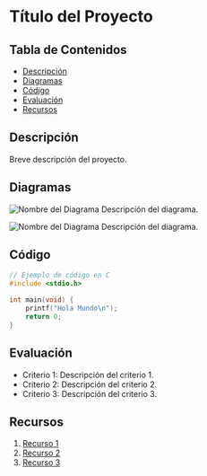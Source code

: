 # Título del Proyecto
<!-- Con los logotipos etc y sus generales, use COOLTEXT.com si gusta-->


## Tabla de Contenidos
<!-- Use este formato si gusta ampliar mas los detalles -->
- [Descripción](#descripción)
- [Diagramas](#diagramas)
- [Código](#código)
- [Evaluación](#evaluación)
- [Recursos](#recursos)

## Descripción
Breve descripción del proyecto.

## Diagramas
![Nombre del Diagrama](url-del-diagrama.png)
Descripción del diagrama.

![Nombre del Diagrama](url-del-diagrama.png)
Descripción del diagrama.

## Código
```c
// Ejemplo de código en C
#include <stdio.h>

int main(void) {
    printf("Hola Mundo\n");
    return 0;
}
```

## Evaluación
<!-- Estilo de criterios -->
- Criterio 1: Descripción del criterio 1.
- Criterio 2: Descripción del criterio 2.
- Criterio 3: Descripción del criterio 3.


## Recursos
<!-- Estilo de recusos -->
1. [Recurso 1](URL_1)
2. [Recurso 2](URL_2)
3. [Recurso 3](URL_3)

